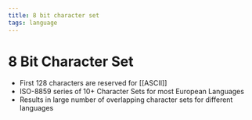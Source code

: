 ```yaml
---
title: 8 bit character set
tags: language
---
```


# 8 Bit Character Set
- First 128 characters are reserved for [[ASCII]]
- ISO-8859 series of 10+ Character Sets for most European Languages
- Results in large number of overlapping character sets for different languages








































